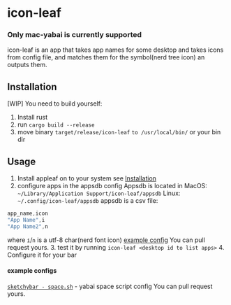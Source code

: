 # icon-leaf
### Only mac-yabai is currently supported
icon-leaf is an app that takes app names for some desktop and takes icons from config file, and matches them for the symbol(nerd tree icon) an outputs them.
## Installation
[WIP] You need to build yourself:
1. Install rust
2. run `cargo build --release`
3. move binary `target/release/icon-leaf` `to /usr/local/bin/` or your bin dir
## Usage
1. Install appleaf on to your system see [Installation](#Installation)
2. configure apps in the appsdb config
Appsdb is located in 
MacOS: `~/Library/Application Support/icon-leaf/appsdb`
Linux: `~/.config/icon-leaf/appsdb`
appsdb is a csv file:
```js
app_name,icon
"App Name",i
"App Name2",n
```
where `i`/`n` is a utf-8 char(nerd font icon)
[example config](https://github.com/OlshaMB/icon-leaf/blob/master/example/appsdb/default-olshamb)
You can pull request yours.
3. test it by running
`icon-leaf <desktop id to list apps>` 
4. Configure it for your bar
#### example configs
[`sketchybar - space.sh`](https://gist.github.com/ef223f788d94198a400139a8acb5b39a) - yabai  space script config
You can pull request yours.
